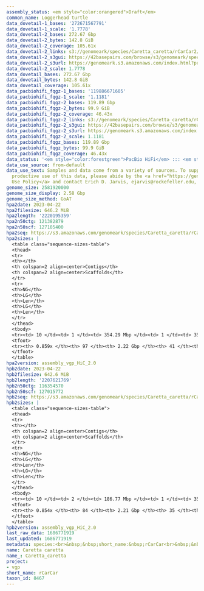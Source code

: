 ```yaml
---
assembly_status: <em style="color:orangered">Draft</em>
common_name: Loggerhead turtle
data_dovetail-1_bases: '272671567791'
data_dovetail-1_scale: '1.7778'
data_dovetail-2_bases: 272.67 Gbp
data_dovetail-2_bytes: 142.8 GiB
data_dovetail-2_coverage: 105.61x
data_dovetail-2_links: s3://genomeark/species/Caretta_caretta/rCarCar2/genomic_data/dovetail/<br>
data_dovetail-2_s3gui: https://42basepairs.com/browse/s3/genomeark/species/Caretta_caretta/rCarCar2/genomic_data/dovetail/
data_dovetail-2_s3url: https://genomeark.s3.amazonaws.com/index.html?prefix=species/Caretta_caretta/rCarCar2/genomic_data/dovetail/
data_dovetail-2_scale: 1.7778
data_dovetail_bases: 272.67 Gbp
data_dovetail_bytes: 142.8 GiB
data_dovetail_coverage: 105.61x
data_pacbiohifi_fqgz-1_bases: '119886671605'
data_pacbiohifi_fqgz-1_scale: '1.1181'
data_pacbiohifi_fqgz-2_bases: 119.89 Gbp
data_pacbiohifi_fqgz-2_bytes: 99.9 GiB
data_pacbiohifi_fqgz-2_coverage: 46.43x
data_pacbiohifi_fqgz-2_links: s3://genomeark/species/Caretta_caretta/rCarCar2/genomic_data/pacbio_hifi/<br>
data_pacbiohifi_fqgz-2_s3gui: https://42basepairs.com/browse/s3/genomeark/species/Caretta_caretta/rCarCar2/genomic_data/pacbio_hifi/
data_pacbiohifi_fqgz-2_s3url: https://genomeark.s3.amazonaws.com/index.html?prefix=species/Caretta_caretta/rCarCar2/genomic_data/pacbio_hifi/
data_pacbiohifi_fqgz-2_scale: 1.1181
data_pacbiohifi_fqgz_bases: 119.89 Gbp
data_pacbiohifi_fqgz_bytes: 99.9 GiB
data_pacbiohifi_fqgz_coverage: 46.43x
data_status: '<em style="color:forestgreen">PacBio HiFi</em> ::: <em style="color:forestgreen">Dovetail</em>'
data_use_source: from-default
data_use_text: Samples and data come from a variety of sources. To support fair and
  productive use of this data, please abide by the <a href="https://genome10k.soe.ucsc.edu/data-use-policies/">Data
  Use Policy</a> and contact Erich D. Jarvis, ejarvis@rockefeller.edu, with any questions.
genome_size: 2581920000
genome_size_display: 2.58 Gbp
genome_size_method: GoAT
hpa2date: 2023-04-22
hpa2filesize: 646.2 MiB
hpa2length: '2220195359'
hpa2n50ctg: 121382879
hpa2n50scf: 127105400
hpa2seq: https://s3.amazonaws.com/genomeark/species/Caretta_caretta/rCarCar2/assembly_vgp_HiC_2.0/rCarCar2.HiC.hap1.20230422.fasta.gz
hpa2sizes: |
  <table class="sequence-sizes-table">
  <thead>
  <tr>
  <th></th>
  <th colspan=2 align=center>Contigs</th>
  <th colspan=2 align=center>Scaffolds</th>
  </tr>
  <tr>
  <th>NG</th>
  <th>LG</th>
  <th>Len</th>
  <th>LG</th>
  <th>Len</th>
  </tr>
  </thead>
  <tbody>
  <tr><td> 10 </td><td> 1 </td><td> 354.29 Mbp </td><td> 1 </td><td> 355.49 Mbp </td></tr><tr><td> 20 </td><td> 2 </td><td> 185.93 Mbp </td><td> 2 </td><td> 271.82 Mbp </td></tr><tr><td> 30 </td><td> 4 </td><td> 142.03 Mbp </td><td> 3 </td><td> 212.07 Mbp </td></tr><tr><td> 40 </td><td> 6 </td><td> 128.51 Mbp </td><td> 5 </td><td> 137.54 Mbp </td></tr><tr style="background-color:#cccccc;"><td> 50 </td><td> 8 </td><td style="background-color:#88ff88;"> 121.38 Mbp </td><td> 7 </td><td style="background-color:#88ff88;"> 127.11 Mbp </td></tr><tr><td> 60 </td><td> 10 </td><td> 102.30 Mbp </td><td> 9 </td><td> 103.74 Mbp </td></tr><tr><td> 70 </td><td> 15 </td><td> 28.00 Mbp </td><td> 12 </td><td> 49.75 Mbp </td></tr><tr><td> 80 </td><td> 29 </td><td> 11.70 Mbp </td><td> 20 </td><td> 23.92 Mbp </td></tr><tr><td> 90 </td><td> 0 </td><td>  </td><td> 0 </td><td>  </td></tr><tr><td> 100 </td><td> 0 </td><td>  </td><td> 0 </td><td>  </td></tr></tbody>
  <tfoot>
  <tr><th> 0.859x </th><th> 97 </th><th> 2.22 Gbp </th><th> 41 </th><th> 2.22 Gbp </th></tr>
  </tfoot>
  </table>
hpa2version: assembly_vgp_HiC_2.0
hpb2date: 2023-04-22
hpb2filesize: 642.6 MiB
hpb2length: '2207621769'
hpb2n50ctg: 116354570
hpb2n50scf: 127015772
hpb2seq: https://s3.amazonaws.com/genomeark/species/Caretta_caretta/rCarCar2/assembly_vgp_HiC_2.0/rCarCar2.HiC.hap2.20230422.fasta.gz
hpb2sizes: |
  <table class="sequence-sizes-table">
  <thead>
  <tr>
  <th></th>
  <th colspan=2 align=center>Contigs</th>
  <th colspan=2 align=center>Scaffolds</th>
  </tr>
  <tr>
  <th>NG</th>
  <th>LG</th>
  <th>Len</th>
  <th>LG</th>
  <th>Len</th>
  </tr>
  </thead>
  <tbody>
  <tr><td> 10 </td><td> 2 </td><td> 186.77 Mbp </td><td> 1 </td><td> 356.83 Mbp </td></tr><tr><td> 20 </td><td> 3 </td><td> 147.94 Mbp </td><td> 2 </td><td> 271.92 Mbp </td></tr><tr><td> 30 </td><td> 5 </td><td> 141.47 Mbp </td><td> 3 </td><td> 213.09 Mbp </td></tr><tr><td> 40 </td><td> 7 </td><td> 122.12 Mbp </td><td> 5 </td><td> 137.61 Mbp </td></tr><tr style="background-color:#cccccc;"><td> 50 </td><td> 9 </td><td style="background-color:#88ff88;"> 116.35 Mbp </td><td> 7 </td><td style="background-color:#88ff88;"> 127.02 Mbp </td></tr><tr><td> 60 </td><td> 12 </td><td> 71.57 Mbp </td><td> 9 </td><td> 103.97 Mbp </td></tr><tr><td> 70 </td><td> 18 </td><td> 33.88 Mbp </td><td> 12 </td><td> 49.24 Mbp </td></tr><tr><td> 80 </td><td> 30 </td><td> 13.77 Mbp </td><td> 21 </td><td> 22.77 Mbp </td></tr><tr><td> 90 </td><td> 0 </td><td>  </td><td> 0 </td><td>  </td></tr><tr><td> 100 </td><td> 0 </td><td>  </td><td> 0 </td><td>  </td></tr></tbody>
  <tfoot>
  <tr><th> 0.854x </th><th> 84 </th><th> 2.21 Gbp </th><th> 35 </th><th> 2.21 Gbp </th></tr>
  </tfoot>
  </table>
hpb2version: assembly_vgp_HiC_2.0
last_raw_data: 1686771919
last_updated: 1686771919
metadata: species:<br>&nbsp;&nbsp;short_name:&nbsp;rCarCar<br>&nbsp;&nbsp;name:&nbsp;Caretta&nbsp;caretta<br>&nbsp;&nbsp;common_name:&nbsp;Loggerhead&nbsp;turtle<br>&nbsp;&nbsp;taxon_id:&nbsp;8467<br>&nbsp;&nbsp;order:<br>&nbsp;&nbsp;&nbsp;&nbsp;name:&nbsp;Testudines<br>&nbsp;&nbsp;family:<br>&nbsp;&nbsp;&nbsp;&nbsp;name:&nbsp;Cheloniidae<br>&nbsp;&nbsp;individuals:<br>&nbsp;&nbsp;-<br>&nbsp;&nbsp;&nbsp;&nbsp;&nbsp;&nbsp;&nbsp;&nbsp;short_name:&nbsp;rCarCar2<br>&nbsp;&nbsp;genome_size:&nbsp;2581920000<br>&nbsp;&nbsp;genome_size_method:&nbsp;GoAT<br>&nbsp;&nbsp;project:&nbsp;[&nbsp;vgp&nbsp;]<br>
name: Caretta caretta
name_: Caretta_caretta
project:
- vgp
short_name: rCarCar
taxon_id: 8467
---
```

